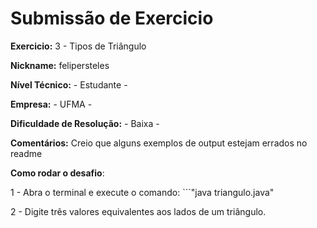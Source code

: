 # Submissão de Exercicio

**Exercicio:** 3 - Tipos de Triângulo

**Nickname:** felipersteles

**Nível Técnico:** - Estudante -

**Empresa:** - UFMA -

**Dificuldade de Resolução:** - Baixa -

**Comentários:** Creio que alguns exemplos de output estejam errados no readme

**Como rodar o desafio**: 

1 - Abra o terminal e execute o comando: ```"java triangulo.java"

2 - Digite três valores equivalentes aos lados de um triângulo.